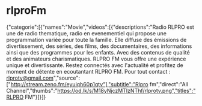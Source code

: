 # rlproFm
{"categorie":[{"names":"Movie","videos":[{"descriptions":"Radio RLPRO est une de radio thematique, radio en evenementiel qui propose une programmation variée pour toute la famille. Elle diffuse des émissions de divertissement, des séries, des films, des documentaires, des informations ainsi que des programmes pour les enfants. Avec des contenus de qualité et des animateurs charismatiques. RLPRO FM vous offre une expérience unique et divertissante. Restez connectés avec l'actualité et profitez de moment de détente en ecoutantant RLPRO FM. Pour tout contact : rlprotv@gmail.com","source":["http://stream.zeno.fm/eyuiqh60p1qtv"],"subtitle":"Rlpro fm","direct":"All Channel","thumbs":"https://od.lk/s/M18yNjczMTIzNThf/rlprotv.png","titles":"RLPRO FM"}]}]}
